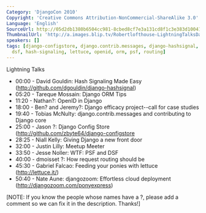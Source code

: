 ```yaml
---
Category: 'DjangoCon 2010'
Copyright: 'Creative Commons Attribution-NonCommercial-ShareAlike 3.0'
Language: 'English'
SourceUrl: http://05d2db1380b6504cc981-8cbed8cf7e3a131cd8f1c3e383d10041.r93.cf2.rackcdn.com/djangocon-2010/35_lightning-talks-day-1.flv
ThumbnailUrl: 'http://a.images.blip.tv/Robertlofthouse-LightningTalksDay1811.png'
speakers: []
tags: [django-configstore, django.contrib.messages, django-hashsignal, djangozoom,
  dsf, hash-signaling, lettuce, openid, orm, psf, routing]
---
```

Lightning Talks

  * 00:00 - David Gouldin: Hash Signaling Made Easy (http://github.com/dgouldin/django-hashsignal) 
  * 05:20 - Tareque Mossain: Django ORM Tips 
  * 11:20 - Nathan?: OpenID in Django 
  * 18:00 - Ben? and Jeremy?: Django efficacy project--call for case studies 
  * 19:40 - Tobias McNulty: django.contrib.messages and contributing to Django core 
  * 25:00 - Jason ?: Django Config Store (http://github.com/zbyte64/django-configstore 
  * 28:25 - Niall Kelly: Giving Django a new front door 
  * 32:00 - Justin Lilly: Meetup Meeter 
  * 33:50 - Jesse Noller: WTF: PSF and DSF 
  * 40:00 - dmoisset ?: How request routing should be 
  * 45:30 - Gabriel Falcao: Feeding your ponies with lettuce (http://lettuce.it/) 
  * 50:40 - Nate Aune: djangozoom: Effortless cloud deployment (http://djangozoom.com/ponyexpress) 

[NOTE: If you know the people whose names have a ?, please add a comment so we
can fix it in the description. Thanks!]

